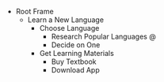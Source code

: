 - Root Frame
  - Learn a New Language
    - Choose Language
      - Research Popular Languages @
      - Decide on One
    - Get Learning Materials
      - Buy Textbook
      - Download App
